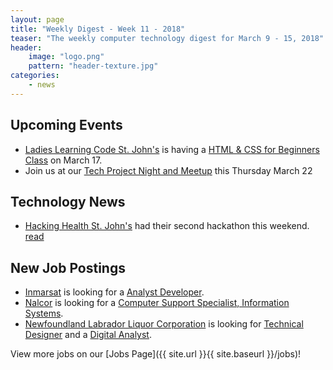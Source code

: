 ```yaml
---
layout: page
title: "Weekly Digest - Week 11 - 2018"
teaser: "The weekly computer technology digest for March 9 - 15, 2018"
header:
    image: "logo.png"
    pattern: "header-texture.jpg"
categories:
    - news
---
```


## Upcoming Events

* [Ladies Learning Code St. John's][ladieslearningcode] is having a [HTML & CSS for Beginners Class](https://www.eventbrite.ca/e/ladies-learning-code-html-css-for-beginners-learn-to-build-a-one-page-website-from-scratch-st-johns-registration-43558299045) on March 17.
* Join us at our [Tech Project Night and Meetup][meetup] this Thursday March 22

## Technology News

* [Hacking Health St. John's][hackinghealth] had their second hackathon this weekend. [read](http://www.med.mun.ca/Medicine/Communications/News-at-Medicine/March-2018/A-winning-idea.aspx)

## New Job Postings

* [Inmarsat][inmarsat] is looking for a [Analyst Developer](https://www.careerbeacon.com/en/posting/733658/inmarsat/analyst-developer/st-john-s).
* [Nalcor][nalcor] is looking for a [Computer Support Specialist, Information Systems](https://www.careerbeacon.com/en/posting/733154/nalcor-energy/computer-support-specialist-information-systems/st-john-s).
* [Newfoundland Labrador Liquor Corporation][nlc] is looking for [Technical Designer](https://www.careerbeacon.com/en/posting/733849/newfoundland-labrador-liquor-corporation/technical-designer/st-john-s) and a [Digital Analyst](https://www.careerbeacon.com/en/posting/733845/newfoundland-labrador-liquor-corporation/digital-analyst/st-john-s).

View more jobs on our [Jobs Page]({{ site.url }}{{ site.baseurl }}/jobs)!

[meetup]:https://www.meetup.com/Computer-Technology-Society-of-Newfoundland-and-Labrador/events/wzrpgpyxfbdc/

[blockchainnl]:https://www.facebook.com/blockchainnl/
[gamedevnl]:http://gamedevnl.org
[hackinghealth]:https://www.facebook.com/HHStJohnsNL/
[ladieslearningcode]:https://www.canadalearningcode.ca/chapters/st-johns/
[muncompsci]:https://muncompsci.ca/

[bluedrop]:http://www.bluedroplearningnetworks.com/
[celtx]:https://www.celtx.com
[chummy]:https://chummygames.com
[clockworkfox]:http://clockworkfoxstudios.com
[colab]:https://www.colabsoftware.com/
[compusult]:http://www.compusult.net/
[hyperloop]:https://paradigmhyperloop.com/
[infotech]:http://www.infotechsolutions.com/
[inmarsat]:https://www.inmarsat.com/
[integrated]:http://integrated-informatics.com/
[keyassets]:https://www.keyassetsnl.ca/
[kraken]:http://krakenrobotics.com/
[mysa]:https://getmysa.com/
[nalcor]:https://nalcorenergy.com/
[nlc]:http://www.nlliquor.com/
[nlchi]:https://www.nlchi.nl.ca/
[otherocean]:http://www.otherocean.com/
[peachy]:https://www.peachylife.ca/
[provident]:https://provident10.ca/
[quidder]:https://qwidder.com/
[quorum]:http://www.quorumdms.com/
[radient]:http://radient360.com/
[solace]:https://www.solace.ca/
[subc]:http://subcimaging.com/
[triware]:http://triware.ca/
[verafin]:https://verafin.com
[whalecompany]:https://www.heyorca.com/
[zedit]:http://www.zedit.com/
